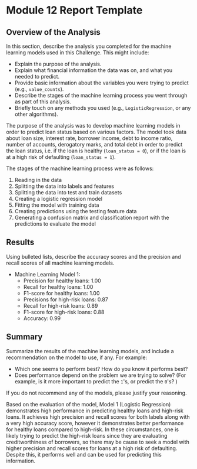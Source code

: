 # Module 12 Report Template

## Overview of the Analysis

In this section, describe the analysis you completed for the machine learning models used in this Challenge. This might include:

* Explain the purpose of the analysis.
* Explain what financial information the data was on, and what you needed to predict.
* Provide basic information about the variables you were trying to predict (e.g., `value_counts`).
* Describe the stages of the machine learning process you went through as part of this analysis.
* Briefly touch on any methods you used (e.g., `LogisticRegression`, or any other algorithms).

The purpose of the analysis was to develop machine learning models in order to predict loan status based on various factors. The model took data about loan size, interest rate, borrower income, debt to income ratio, number of accounts, derogatory marks, and total debt in order to predict the loan status, i.e. if the loan is healthy (`loan_status = 0`), or if the loan is at a high risk of defaulting (`loan_status = 1`).

The stages of the machine learning process were as follows:
1. Reading in the data
2. Splitting the data into labels and features
3. Splitting the data into test and train datasets
4. Creating a logistic regression model
5. Fitting the model with training data
6. Creating predictions using the testing feature data
7. Generating a confusion matrix and classification report with the predictions to evaluate the model

## Results

Using bulleted lists, describe the accuracy scores and the precision and recall scores of all machine learning models.

* Machine Learning Model 1:
    * Precision for healthy loans: 1.00
    * Recall for healthy loans: 1.00
    * F1-score for healthy loans: 1.00
    * Precisions for high-risk loans: 0.87
    * Recall for high-risk loans: 0.89
    * F1-score for high-risk loans: 0.88
    * Accuracy: 0.99


## Summary

Summarize the results of the machine learning models, and include a recommendation on the model to use, if any. For example:

* Which one seems to perform best? How do you know it performs best?
* Does performance depend on the problem we are trying to solve? (For example, is it more important to predict the `1`'s, or predict the `0`'s? )

If you do not recommend any of the models, please justify your reasoning.

Based on the evaluation of the model, Model 1 (Logistic Regression) demonstrates high performance in predicting healthy loans and high-risk loans. It achieves high precision and recall scores for both labels along with a very high accuracy score, however it demonstrates better performance for healthy loans compared to high-risk. In these circumstances, one is likely trying to predict the high-risk loans since they are evaluating creditworthiness of borrowers, so there may be cause to seek a model with higher precision and recall scores for loans at a high risk of defaulting. Despite this, it performs well and can be used for predicting this information.
